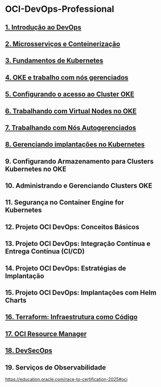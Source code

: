 # OCI-DevOps-Professional

##  [1. Introdução ao DevOps](https://github.com/KleberVales/OCI-DevOps-Professional/wiki/DevOps-Introdutions)  
##  [2. Microsserviços e Conteinerização](https://github.com/KleberVales/OCI-DevOps-Professional/wiki/Microservices-and-Containerization)
##  [3. Fundamentos de Kubernetes](https://github.com/KleberVales/OCI-DevOps-Professional/wiki/Kubernetes-Basics)
##  [4. OKE e trabalho com nós gerenciados](https://github.com/KleberVales/OCI-DevOps-Professional/wiki/OKE-e-trabalho-com-managed-nodes)
##  [5. Configurando o acesso ao Cluster OKE](https://github.com/KleberVales/OCI-DevOps-Professional/wiki/Setting-up-OKE-Cluster-access)
##  [6. Trabalhando com Virtual Nodes no OKE](https://github.com/KleberVales/OCI-DevOps-Professional/wiki/Trabalhando-com-Virtual-Nodes-no-OKE)
##  [7. Trabalhando com Nós Autogerenciados](https://github.com/KleberVales/OCI-DevOps-Professional/wiki/Trabalhando-com-N%C3%B3s-Autogerenciados)
##  [8. Gerenciando implantações no Kubernetes](https://github.com/KleberVales/OCI-DevOps-Professional/wiki/Gerenciando-implanta%C3%A7%C3%B5es-no-Kubernetes)
## 9. Configurando Armazenamento para Clusters Kubernetes no OKE
## 10. Administrando e Gerenciando Clusters OKE
## 11. Segurança no Container Engine for Kubernetes
## 12. Projeto OCI DevOps: Conceitos Básicos
## 13. Projeto OCI DevOps: Integração Contínua e Entrega Contínua (CI/CD)
## 14. Projeto OCI DevOps: Estratégias de Implantação
## 15. Projeto OCI DevOps: Implantações com Helm Charts
## [16. Terraform: Infraestrutura como Código](https://github.com/KleberVales/OCI-DevOps-Professional/wiki/Terraform:-Infraestrutura-como-C%C3%B3digo)
## [17. OCI Resource Manager](https://github.com/KleberVales/OCI-DevOps-Professional/wiki/OCI-Resource-Manager)
## [18. DevSecOps](https://github.com/KleberVales/OCI-DevOps-Professional/wiki/DevSecOps)
## 19. Serviços de Observabilidade

https://education.oracle.com/race-to-certification-2025#oci
